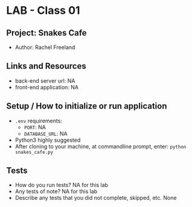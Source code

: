 # LAB - Class 01

## Project: Snakes Cafe

- Author: Rachel Freeland

## Links and Resources

- back-end server url: NA
- front-end application: NA

## Setup / How to initialize or run application

- `.env` requirements:
  - `PORT`: NA
  - `DATABASE_URL`: NA
- Python3 highly suggested
- After cloning to your machine, at commandline prompt, enter: `python snakes_cafe.py`

## Tests

- How do you run tests? NA for this lab
- Any tests of note? NA for this lab
- Describe any tests that you did not complete, skipped, etc.
  None
  